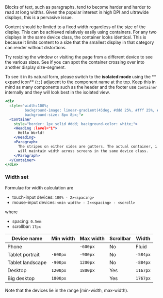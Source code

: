 Blocks of text, such as paragraphs, tend to become harder and harder to read at
long widths. Given the popular interest in high DPI and ultrawide displays, this
is a pervasive issue.

Content should be limited to a fixed width regardless of the size of the 
display. This can be achieved relatively easily using containers. For any two 
displays in the same device class, the container looks identical. This is 
because it limits content to a size that the smallest display in that category
can render without distortions.

Try resizing the window or visiting the page from a different device to see 
the various sizes. See if you can spot the container crossing over into another 
display size-segment.

To see it in its natural form, please switch to the **isolated mode** using the 
** expand icon**
(<svg 
  fill="currentColor" 
  preserveAspectRatio="xMidYMid meet" 
  height="1em" 
  width="1em" 
  viewBox="0 0 40 40" 
  style="vertical-align: middle;">
  <g>
    <path d="m23.4 8.4h8.2v8.2h-3.2v-5h-5v-3.2z m5 20v-5h3.2v8.2h-8.2v-3.2h5z m-20-11.8v-8.2h8.2v3.2h-5v5h-3.2z m3.2 6.8v5h5v3.2h-8.2v-8.2h3.2z"></path>
  </g>
</svg>) 
adjacent to the component name at the top. Keep this in mind as many components
such as the header and the footer use `Container` internally and they will look
best in the isolated view.

```jsx { "props": { "className": "contain-content" } }
<div 
  style="width:100%; 
         background-image: linear-gradient(45deg, #ddd 25%, #fff 25%, #fff 50%, #ddd 50%, #ddd 75%, #fff 75%, #fff 100%);
         background-size: 8px 8px;">
  <Container
    style="border: 1px solid #ddd; background-color: white;">
    <Heading :level="1">
      Hello World!
    </Heading>
    <Paragraph>
      The stripes on either sides are gutters. The actual container, i.e. this
      will maintain width across screens in the same device class.
    </Paragraph>
  </Container>
</div>
```

### Width set

Formulae for width calculation are

- touch-input devices: `100% - 2×<spacing>`
- mouse-input devices: `<min width> - 2×<spacing> - <scroll>`

where

- spacing: `0.5em`
- scrollbar: `17px`

Device name      | Min width | Max width | Scrollbar | Width
-----------------|-----------|-----------|-----------|----------
Phone            |           | `·600px`  | No        | Fluid
Tablet portrait  | `·600px`  | `·900px`  | No        | `·584px`
Tablet landscape | `·900px`  | `1200px`  | No        | `·884px`
Desktop          | `1200px`  | `1800px`  | Yes       | `1167px`
Big desktop      | `1800px`  |           | Yes       | `1767px`

Note that the devices lie in the range [min-width, max-width).
